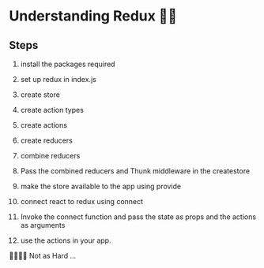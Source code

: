 # Understanding Redux 🚀🚀

## Steps 
1. install  the packages required

2. set up redux in index.js

3. create  store

4. create action types

5. create actions

6. create reducers

7. combine reducers

8. Pass the combined reducers  and  Thunk middleware  in the createstore 

9. make the store available to the app using provide

10. connect react to redux using connect

11. Invoke the connect function and pass the state as props and the actions as arguments

12. use the actions in your app.

🎉🎉🎉🎉 Not as Hard ... 






